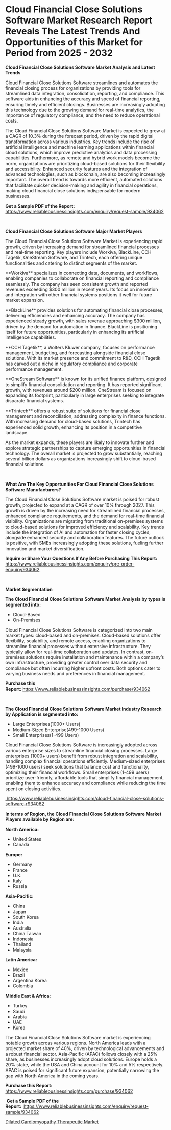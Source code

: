 <p><h1>Cloud Financial Close Solutions Software Market Research Report Reveals The Latest Trends And Opportunities of this Market for Period from 2025 - 2032</h1></p><p><strong>Cloud Financial Close Solutions Software Market Analysis and Latest Trends</strong></p>
<p><p>Cloud Financial Close Solutions Software streamlines and automates the financial closing process for organizations by providing tools for streamlined data integration, consolidation, reporting, and compliance. This software aids in enhancing the accuracy and speed of financial reporting, ensuring timely and efficient closings. Businesses are increasingly adopting this technology due to the growing demand for real-time analytics, the importance of regulatory compliance, and the need to reduce operational costs.</p><p>The Cloud Financial Close Solutions Software Market is expected to grow at a CAGR of 10.3% during the forecast period, driven by the rapid digital transformation across various industries. Key trends include the rise of artificial intelligence and machine learning applications within financial cloud solutions, which improve predictive analytics and data processing capabilities. Furthermore, as remote and hybrid work models become the norm, organizations are prioritizing cloud-based solutions for their flexibility and accessibility. Enhanced security features and the integration of advanced technologies, such as blockchain, are also becoming increasingly important. The overall trend is towards more efficient, automated solutions that facilitate quicker decision-making and agility in financial operations, making cloud financial close solutions indispensable for modern businesses.</p></p>
<p><strong>Get a Sample PDF of the Report:&nbsp;</strong> <a href="https://www.reliablebusinessinsights.com/enquiry/request-sample/934062?utm_campaign=2524&utm_medium=2&utm_source=Github&utm_content=ia&utm_term=07032025&utm_id=cloud-financial-close-solutions-software">https://www.reliablebusinessinsights.com/enquiry/request-sample/934062</a></p>
<p>&nbsp;</p>
<p><strong>Cloud Financial Close Solutions Software Major Market Players</strong></p>
<p><p>The Cloud Financial Close Solutions Software Market is experiencing rapid growth, driven by increasing demand for streamlined financial processes and real-time reporting. Key players include Workiva, BlackLine, CCH Tagetik, OneStream Software, and Trintech, each offering unique functionalities and catering to distinct segments of the market.</p><p>**Workiva** specializes in connecting data, documents, and workflows, enabling companies to collaborate on financial reporting and compliance seamlessly. The company has seen consistent growth and reported revenues exceeding $300 million in recent years. Its focus on innovation and integration with other financial systems positions it well for future market expansion.</p><p>**BlackLine** provides solutions for automating financial close processes, delivering efficiencies and enhancing accuracy. The company has experienced steady growth, with sales revenue approaching $300 million, driven by the demand for automation in finance. BlackLine is positioning itself for future opportunities, particularly in enhancing its artificial intelligence capabilities.</p><p>**CCH Tagetik**, a Wolters Kluwer company, focuses on performance management, budgeting, and forecasting alongside financial close solutions. With its market presence and commitment to R&D, CCH Tagetik has carved out a niche in regulatory compliance and corporate performance management.</p><p>**OneStream Software** is known for its unified finance platform, designed to simplify financial consolidation and reporting. It has reported significant growth, with revenues around $200 million. OneStream is focused on expanding its footprint, particularly in large enterprises seeking to integrate disparate financial systems.</p><p>**Trintech** offers a robust suite of solutions for financial close management and reconciliation, addressing complexity in finance functions. With increasing demand for cloud-based solutions, Trintech has experienced solid growth, enhancing its position in a competitive landscape.</p><p>As the market expands, these players are likely to innovate further and explore strategic partnerships to capture emerging opportunities in financial technology. The overall market is projected to grow substantially, reaching several billion dollars as organizations increasingly shift to cloud-based financial solutions.</p></p>
<p>&nbsp;</p>
<p><strong>What Are The Key Opportunities For Cloud Financial Close Solutions Software Manufacturers?</strong></p>
<p><p>The Cloud Financial Close Solutions Software market is poised for robust growth, projected to expand at a CAGR of over 10% through 2027. This growth is driven by the increasing need for streamlined financial processes, enhanced compliance requirements, and the demand for real-time financial visibility. Organizations are migrating from traditional on-premises systems to cloud-based solutions for improved efficiency and scalability. Key trends include the integration of AI and automation for faster closing cycles, alongside enhanced security and collaboration features. The future outlook is positive, with SMEs increasingly adopting these solutions, fueling further innovation and market diversification.</p></p>
<p><strong>Inquire or Share Your Questions If Any Before Purchasing This Report:</strong> <a href="https://www.reliablebusinessinsights.com/enquiry/pre-order-enquiry/934062?utm_campaign=2524&utm_medium=2&utm_source=Github&utm_content=ia&utm_term=07032025&utm_id=cloud-financial-close-solutions-software">https://www.reliablebusinessinsights.com/enquiry/pre-order-enquiry/934062</a></p>
<p>&nbsp;</p>
<p><strong>Market Segmentation</strong></p>
<p><strong>The Cloud Financial Close Solutions Software Market Analysis by types is segmented into:</strong></p>
<p><ul><li>Cloud-Based</li><li>On-Premises</li></ul></p>
<p><p>Cloud Financial Close Solutions Software is categorized into two main market types: cloud-based and on-premises. Cloud-based solutions offer flexibility, scalability, and remote access, enabling organizations to streamline financial processes without extensive infrastructure. They typically allow for real-time collaboration and updates. In contrast, on-premises solutions require installation and maintenance within a company’s own infrastructure, providing greater control over data security and compliance but often incurring higher upfront costs. Both options cater to varying business needs and preferences in financial management.</p></p>
<p><strong>Purchase this Report:&nbsp;</strong><a href="https://www.reliablebusinessinsights.com/purchase/934062?utm_campaign=2524&utm_medium=2&utm_source=Github&utm_content=ia&utm_term=07032025&utm_id=cloud-financial-close-solutions-software">https://www.reliablebusinessinsights.com/purchase/934062</a></p>
<p>&nbsp;</p>
<p><strong>The Cloud Financial Close Solutions Software Market Industry Research by Application is segmented into:</strong></p>
<p><ul><li>Large Enterprises(1000+ Users)</li><li>Medium-Sized Enterprise(499-1000 Users)</li><li>Small Enterprises(1-499 Users)</li></ul></p>
<p><p>Cloud Financial Close Solutions Software is increasingly adopted across various enterprise sizes to streamline financial closing processes. Large enterprises (1000+ users) benefit from robust integration and scalability, handling complex financial operations efficiently. Medium-sized enterprises (499-1000 users) seek solutions that balance cost and functionality, optimizing their financial workflows. Small enterprises (1-499 users) prioritize user-friendly, affordable tools that simplify financial management, enabling them to enhance accuracy and compliance while reducing the time spent on closing activities.</p></p>
<p><a href="https://www.reliablebusinessinsights.com/cloud-financial-close-solutions-software-r934062?utm_campaign=2524&utm_medium=2&utm_source=Github&utm_content=ia&utm_term=07032025&utm_id=cloud-financial-close-solutions-software">&nbsp;https://www.reliablebusinessinsights.com/cloud-financial-close-solutions-software-r934062</a></p>
<p><strong>In terms of Region, the Cloud Financial Close Solutions Software Market Players available by Region are:</strong></p>
<p>
    <p> <strong> North America: </strong>
        <ul>
            <li>United States</li>
            <li>Canada</li>
        </ul>
        </p> 
    <p> <strong> Europe: </strong>
        <ul>
            <li>Germany</li>
            <li>France</li>
            <li>U.K.</li>
            <li>Italy</li>
            <li>Russia</li>
        </ul>
        </p> 
    <p> <strong> Asia-Pacific: </strong>
        <ul>
            <li>China</li>
            <li>Japan</li>
            <li>South Korea</li>
            <li>India</li>
            <li>Australia</li>
            <li>China Taiwan</li>
            <li>Indonesia</li>
            <li>Thailand</li>
            <li>Malaysia</li>
        </ul>
        </p> 
    <p> <strong> Latin America: </strong>
        <ul>
            <li>Mexico</li>
            <li>Brazil</li>
            <li>Argentina Korea</li>
            <li>Colombia</li>
        </ul>
        </p> 
    <p> <strong> Middle East & Africa: </strong>
        <ul>
            <li>Turkey</li>
            <li>Saudi</li>
            <li>Arabia</li>
            <li>UAE</li>
            <li>Korea</li>
        </ul>
    </p>
    </p>
<p><p>The Cloud Financial Close Solutions Software market is experiencing notable growth across various regions. North America leads with a projected market share of 40%, driven by technological advancements and a robust financial sector. Asia-Pacific (APAC) follows closely with a 25% share, as businesses increasingly adopt cloud solutions. Europe holds a 20% stake, while the USA and China account for 10% and 5% respectively. APAC is poised for significant future expansion, potentially narrowing the gap with North America in the coming years.</p></p>
<p><strong>Purchase this Report: </strong><a href="https://www.reliablebusinessinsights.com/purchase/934062?utm_campaign=2524&utm_medium=2&utm_source=Github&utm_content=ia&utm_term=07032025&utm_id=cloud-financial-close-solutions-software">https://www.reliablebusinessinsights.com/purchase/934062</a></p>
<p>&nbsp;<strong>Get a Sample PDF of the Report:&nbsp;&nbsp;</strong><a href="https://www.reliablebusinessinsights.com/enquiry/request-sample/934062?utm_campaign=2524&utm_medium=2&utm_source=Github&utm_content=ia&utm_term=07032025&utm_id=cloud-financial-close-solutions-software">https://www.reliablebusinessinsights.com/enquiry/request-sample/934062</a></p>
<p><strong></strong></p>
<p><p><a href="https://github.com/XavierTyler76/Market-Research-Report-List-1/blob/main/dilated-cardiomyopathy-therapeutic-market.md?utm_campaign=2524&utm_medium=2&utm_source=Github&utm_content=ia&utm_term=07032025&utm_id=cloud-financial-close-solutions-software">Dilated Cardiomyopathy Therapeutic Market</a></p></p>